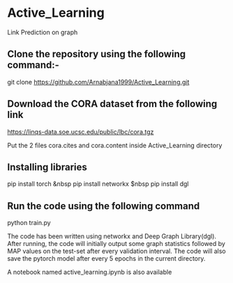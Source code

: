 # Active_Learning
Link Prediction on graph

## Clone the repository using the following command:-
git clone https://github.com/Arnabjana1999/Active_Learning.git

## Download the CORA dataset from the following link
https://linqs-data.soe.ucsc.edu/public/lbc/cora.tgz

Put the 2 files cora.cites and cora.content inside Active_Learning directory

## Installing libraries
pip install torch &nbsp
pip install networkx $nbsp
pip install dgl

## Run the code using the following command
python train.py

The code has been written using networkx and Deep Graph Library(dgl).
After running, the code will initially output some graph statistics followed by MAP values
on the test-set after every validation interval. The code will also save
the pytorch model after every 5 epochs in the current directory.  

A notebook named active_learning.ipynb is also available